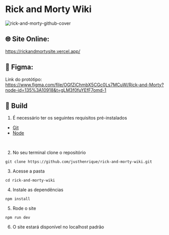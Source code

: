 # Rick and Morty Wiki
![rick-and-morty-github-cover](https://github.com/justhenrique/rick-and-morty-wiki/assets/54003876/f8096477-5c6c-4ba1-a90f-684e96b1655b)


## 🌐 Site Online: 
https://rickandmortysite.vercel.app/

## 🎨 Figma: 

Link do protótipo: https://www.figma.com/file/OGfZiChmbX5CGc0Ls7MCuW/Rick-and-Morty?node-id=135%3A10918&t=gLM3f0fuYEfF7omd-1



## 🚀 Build

1. É necessário ter os seguintes requisitos pré-instalados
- [Git](https://git-scm.com/)
- [Node](https://nodejs.org/en/)

<br />

2. No seu terminal clone o repositório 

```
git clone https://github.com/justhenrique/rick-and-morty-wiki.git
```

3. Acesse a pasta
```
cd rick-and-morty-wiki
```

4. Instale as dependências
```
npm install
```

5. Rode o site
```
npm run dev
```

6. O site estará disponível no localhost padrão
